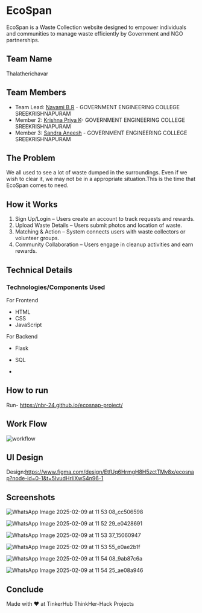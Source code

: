 
# EcoSpan

EcoSpan is a Waste Collection website designed to empower individuals and communities to manage waste efficiently by Government and NGO partnerships.


## Team Name
Thalatherichavar

## Team Members

- Team Lead: [Navami B.R](navami.br@gmail.com) - GOVERNMENT ENGINEERING COLLEGE SREEKRISHNAPURAM 
- Member 2: [Krishna Priya K](krishnapriyak747@gmail.com)- GOVERNMENT ENGINEERING COLLEGE SREEKRISHNAPURAM
- Member 3: [Sandra Aneesh](sandraaneesh30@gmail.com) - GOVERNMENT ENGINEERING COLLEGE SREEKRISHNAPURAM


## The Problem

We all used to see a lot of waste dumped in the surroundings. Even if we wish to clear it, we may not be in a appropriate situation.This is the time that EcoSpan comes to need.


## How it Works

1. Sign Up/Login – Users create an account to track requests and rewards.
2. Upload Waste Details – Users submit photos and location of waste.
3. Matching & Action – System connects users with waste collectors or volunteer groups.
4. Community Collaboration – Users engage in cleanup activities and earn rewards.


## Technical Details

### Technologies/Components Used

For Frontend
- HTML
- CSS
- JavaScript

For Backend
- Flask
- SQL

- 
## How to  run

Run-
https://nbr-24.github.io/ecosnap-project/


## Work Flow

![workflow](https://github.com/user-attachments/assets/fa328922-28e9-4004-ba0e-c6fd5dae893d)


## UI Design

Design:https://www.figma.com/design/EtfUq6HrmgH8H5zctTMv8x/ecosnap?node-id=0-1&t=5IvudHrIiXwS4n96-1


## Screenshots

![WhatsApp Image 2025-02-09 at 11 53 08_cc506598](https://github.com/user-attachments/assets/79b3405b-2718-4d56-929f-0ed6d2550a7d)

![WhatsApp Image 2025-02-09 at 11 52 29_e0428691](https://github.com/user-attachments/assets/70e5d592-44ce-4db6-9f41-9633496d76ce)

![WhatsApp Image 2025-02-09 at 11 53 37_15060947](https://github.com/user-attachments/assets/6abe204c-e62c-45b5-85be-9c28575cb235)

![WhatsApp Image 2025-02-09 at 11 53 55_e0ae2b1f](https://github.com/user-attachments/assets/13bebd2f-4caa-4981-8510-0033f0868a1b)

![WhatsApp Image 2025-02-09 at 11 54 08_9ab87c6a](https://github.com/user-attachments/assets/d79b969d-ad58-44a8-894f-300c49ca8097)

![WhatsApp Image 2025-02-09 at 11 54 25_ae08a946](https://github.com/user-attachments/assets/e3ac7e5c-3716-4575-bac1-3f303b23821b)



## Conclude

Made with ❤️ at TinkerHub ThinkHer-Hack Projects 
